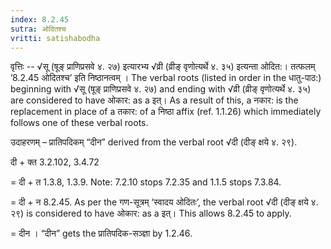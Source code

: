 ```yaml
---
index: 8.2.45
sutra: ओदितश्च
vritti: satishabodha
---
```






वृत्तिः -- √सू (षूङ् प्राणिप्रसवे ४. २७) इत्यारभ्य √व्री (व्रीङ् वृणोत्यर्थे ४. ३५) इत्यन्ता ओदित:। तत्फलम् ’8.2.45 ओदितश्च’ इति निष्ठानत्वम् । The verbal roots (listed in order in the धातु-पाठ:) beginning with √सू (षूङ् प्राणिप्रसवे ४. २७) and ending with √व्री (व्रीङ् वृणोत्यर्थे ४. ३५) are considered to have ओकार: as a इत्। As a result of this, a नकार: is the replacement in place of a तकार: of a निष्ठा affix (ref. 1.1.26) which immediately follows one of these verbal roots.


उदाहरणम् – प्रातिपदिकम् “दीन” derived from the verbal root √दी (दीङ् क्षये ४. २९).


दी + क्त 3.2.102, 3.4.72

= दी + त 1.3.8, 1.3.9. Note: 7.2.10 stops 7.2.35 and 1.1.5 stops 7.3.84.

= दी + न 8.2.45. As per the गण-सूत्रम् ‘स्वादय ओदितः’, the verbal root √दी (दीङ् क्षये ४. २९) is considered to have ओकार: as a इत्। This allows 8.2.45 to apply.

= दीन । “दीन” gets the प्रातिपदिक-सञ्ज्ञा by 1.2.46.

